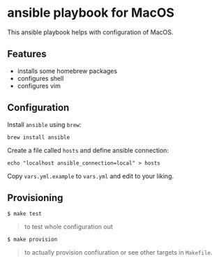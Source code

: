# ansible playbook for MacOS

This ansible playbook helps with configuration of MacOS.

## Features

- installs some homebrew packages
- configures shell
- configures vim

## Configuration

Install `ansible` using `brew`:
```
brew install ansible
```
Create a file called `hosts` and define ansible connection:
```
echo "localhost ansible_connection=local" > hosts
```
Copy `vars.yml.example` to `vars.yml` and edit to your liking.

## Provisioning

```
$ make test
```
> to test whole configuration out
```
$ make provision
```
> to actually provision confiuration
or see other targets in `Makefile`.
